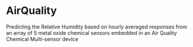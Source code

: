 # AirQuality
Predicting the Relative Humidity based on hourly averaged responses from an array of 5 metal oxide chemical sensors embedded in an Air Quality Chemical Multi-sensor device
